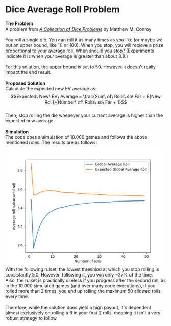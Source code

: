 # Dice Average Roll Problem
**The Problem**<br>
A problem from [_A Collection of Dice Problems_](https://www.madandmoonly.com/doctormatt/mathematics/dice1.pdf "A Collection of Dice Problems") by Matthew M. Conroy<br><br>
You roll a single die. You can roll it as many times as you like (or maybe we put an upper bound, like
10 or 100). When you stop, you will recieve a prize proportional to your average roll. When should
you stop? (Experiments indicate it is when your average is greater than about 3.8.)<br><br>
For this solution, the upper bound is set to 50. However it doesn't really impact the end result.
<br><br>
**Proposed Solution**<br>
Calculate the expected new EV average as: $$Expected\ New\ EV\ Average = \frac{Sum\ of\ Rolls\ so\ Far + E[New Roll]}{Number\ of\ Rolls\ so\ Far + 1}$$<br>
Then, stop rolling the die whenever your current average is higher than the expected new average.
<br><br>
**Simulation**<br>
The code does a simulation of 10.000 games and follows the above mentioned rules. The results are as follows:<br>
![alt text](https://github.com/vlunic00/Dice-EV-Game/blob/main/Simulation.png "Simulated Results Graph")<br>
With the following rulset, the lowest threshlod at which you stop rolling is consistantly 5.0. However, following it, you win only ~37% of the time.<br>
Also, the rulset is practically useless if you progress after the second roll, as in the 10.000 simulated games (and over many code executions), if you rolled
more than 2 times, you end up rolling the maximum 50 allowed rolls every time.<br><br>
Therefore, while the solution does yield a high payout, it's dependent almost exclusively on rolling a 6 in your first 2 rolls, meaning it isn't a very robust strategy to follow.

